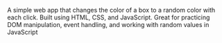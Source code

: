 A simple web app that changes the color of a box to a random color with each click. Built using HTML, CSS, and JavaScript. Great for practicing DOM manipulation, event handling, and working with random values in JavaScript
